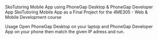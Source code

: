 SkoTutoring Mobile App using PhoneGap Desktop & PhoneGap Developer App
SkoTutoring Mobile App as a Final Project for the 4ME305 - Web & Mobile Development course

Usage
Open PhoneGap Desktop on your laptop and PhoneGap Developer App on your phone then match the given IP adress and run.
